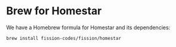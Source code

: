 # Brew for Homestar

We have a Homebrew formula for Homestar and its dependencies:

`brew install fission-codes/fission/homestar`
